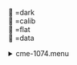&#x1F4D9; =dark  
                &#x1F4D5; =calib  
                &#x1F4D8; =flat  
                &#x1F4D7; =data <details><summary>cme-1074.menu</summary><blockquote><pre><details><summary>cme-1074.cbk</summary><blockquote><pre><details><summary>1074_FW.rcp</summary><blockquote><pre> prefilterrange	1074 
 Integration:0.00 minutes.  Hardware:0.42 minutes. total:0.42 minutes  </pre></blockquote></details><details><summary>setupDark.rcp</summary><blockquote><pre> shut	in 
 Integration:0.00 minutes.  Hardware:0.00 minutes. total:0.00 minutes  </pre></blockquote></details><details><summary>&#x1F4D9; 1074_05wave_2beam_16sums_1rep_BOTH.rcp</summary><blockquote><pre>&#x1F4D9;  data	rcam	both	1074.48	16 
&#x1F4D9;  data	rcam	both	1074.59	16 
&#x1F4D9;  data	rcam	both	1074.70	16 
&#x1F4D9;  data	rcam	both	1074.81	16 
&#x1F4D9;  data	rcam	both	1074.92	16 
&#x1F4D9;  data	tcam	both	1074.48	16 
&#x1F4D9;  data	tcam	both	1074.59	16 
&#x1F4D9;  data	tcam	both	1074.70	16 
&#x1F4D9;  data	tcam	both	1074.81	16 
&#x1F4D9;  data	tcam	both	1074.92	16 
 Integration:0.90 minutes.  Hardware:0.00 minutes. total:0.90 minutes  </pre></blockquote></details><details><summary>setupFlat.rcp</summary><blockquote><pre> diffuser	in 
 cover	out 
 occ	out 
 shut	out 
 calib	out 
 Integration:0.00 minutes.  Hardware:1.00 minutes. total:1.00 minutes  </pre></blockquote></details><details><summary>&#x1F4D8; 1074_05wave_2beam_16sums_1rep_BOTH.rcp</summary><blockquote><pre>&#x1F4D8;  data	rcam	both	1074.48	16 
&#x1F4D8;  data	rcam	both	1074.59	16 
&#x1F4D8;  data	rcam	both	1074.70	16 
&#x1F4D8;  data	rcam	both	1074.81	16 
&#x1F4D8;  data	rcam	both	1074.92	16 
&#x1F4D8;  data	tcam	both	1074.48	16 
&#x1F4D8;  data	tcam	both	1074.59	16 
&#x1F4D8;  data	tcam	both	1074.70	16 
&#x1F4D8;  data	tcam	both	1074.81	16 
&#x1F4D8;  data	tcam	both	1074.92	16 
 Integration:0.90 minutes.  Hardware:0.00 minutes. total:0.90 minutes  </pre></blockquote></details><details><summary>setupObserving.rcp</summary><blockquote><pre> shut	in 
 cover	out 
 calib	out 
 occ	in 
 diffuser	out 
 shut	out 
 Integration:0.00 minutes.  Hardware:0.67 minutes. total:0.67 minutes  </pre></blockquote></details><details><summary>&#x1F4D7; 1074_05wave_2beam_16sums_1rep_BOTH.rcp</summary><blockquote><pre>&#x1F4D7;  data	rcam	both	1074.48	16 
&#x1F4D7;  data	rcam	both	1074.59	16 
&#x1F4D7;  data	rcam	both	1074.70	16 
&#x1F4D7;  data	rcam	both	1074.81	16 
&#x1F4D7;  data	rcam	both	1074.92	16 
&#x1F4D7;  data	tcam	both	1074.48	16 
&#x1F4D7;  data	tcam	both	1074.59	16 
&#x1F4D7;  data	tcam	both	1074.70	16 
&#x1F4D7;  data	tcam	both	1074.81	16 
&#x1F4D7;  data	tcam	both	1074.92	16 
 Integration:0.90 minutes.  Hardware:0.00 minutes. total:0.90 minutes  </pre></blockquote></details><details><summary>&#x1F4D7; 1074_05wave_2beam_16sums_1rep_BOTH.rcp</summary><blockquote><pre>&#x1F4D7;  data	rcam	both	1074.48	16 
&#x1F4D7;  data	rcam	both	1074.59	16 
&#x1F4D7;  data	rcam	both	1074.70	16 
&#x1F4D7;  data	rcam	both	1074.81	16 
&#x1F4D7;  data	rcam	both	1074.92	16 
&#x1F4D7;  data	tcam	both	1074.48	16 
&#x1F4D7;  data	tcam	both	1074.59	16 
&#x1F4D7;  data	tcam	both	1074.70	16 
&#x1F4D7;  data	tcam	both	1074.81	16 
&#x1F4D7;  data	tcam	both	1074.92	16 
 Integration:0.90 minutes.  Hardware:0.00 minutes. total:0.90 minutes  </pre></blockquote></details><details><summary>&#x1F4D7; 1074_05wave_2beam_16sums_1rep_BOTH.rcp</summary><blockquote><pre>&#x1F4D7;  data	rcam	both	1074.48	16 
&#x1F4D7;  data	rcam	both	1074.59	16 
&#x1F4D7;  data	rcam	both	1074.70	16 
&#x1F4D7;  data	rcam	both	1074.81	16 
&#x1F4D7;  data	rcam	both	1074.92	16 
&#x1F4D7;  data	tcam	both	1074.48	16 
&#x1F4D7;  data	tcam	both	1074.59	16 
&#x1F4D7;  data	tcam	both	1074.70	16 
&#x1F4D7;  data	tcam	both	1074.81	16 
&#x1F4D7;  data	tcam	both	1074.92	16 
 Integration:0.90 minutes.  Hardware:0.00 minutes. total:0.90 minutes  </pre></blockquote></details><details><summary>&#x1F4D7; 1074_05wave_2beam_16sums_1rep_BOTH.rcp</summary><blockquote><pre>&#x1F4D7;  data	rcam	both	1074.48	16 
&#x1F4D7;  data	rcam	both	1074.59	16 
&#x1F4D7;  data	rcam	both	1074.70	16 
&#x1F4D7;  data	rcam	both	1074.81	16 
&#x1F4D7;  data	rcam	both	1074.92	16 
&#x1F4D7;  data	tcam	both	1074.48	16 
&#x1F4D7;  data	tcam	both	1074.59	16 
&#x1F4D7;  data	tcam	both	1074.70	16 
&#x1F4D7;  data	tcam	both	1074.81	16 
&#x1F4D7;  data	tcam	both	1074.92	16 
 Integration:0.90 minutes.  Hardware:0.00 minutes. total:0.90 minutes  </pre></blockquote></details><details><summary>&#x1F4D7; 1074_05wave_2beam_16sums_1rep_BOTH.rcp</summary><blockquote><pre>&#x1F4D7;  data	rcam	both	1074.48	16 
&#x1F4D7;  data	rcam	both	1074.59	16 
&#x1F4D7;  data	rcam	both	1074.70	16 
&#x1F4D7;  data	rcam	both	1074.81	16 
&#x1F4D7;  data	rcam	both	1074.92	16 
&#x1F4D7;  data	tcam	both	1074.48	16 
&#x1F4D7;  data	tcam	both	1074.59	16 
&#x1F4D7;  data	tcam	both	1074.70	16 
&#x1F4D7;  data	tcam	both	1074.81	16 
&#x1F4D7;  data	tcam	both	1074.92	16 
 Integration:0.90 minutes.  Hardware:0.00 minutes. total:0.90 minutes  </pre></blockquote></details><details><summary>&#x1F4D7; 1074_05wave_2beam_16sums_1rep_BOTH.rcp</summary><blockquote><pre>&#x1F4D7;  data	rcam	both	1074.48	16 
&#x1F4D7;  data	rcam	both	1074.59	16 
&#x1F4D7;  data	rcam	both	1074.70	16 
&#x1F4D7;  data	rcam	both	1074.81	16 
&#x1F4D7;  data	rcam	both	1074.92	16 
&#x1F4D7;  data	tcam	both	1074.48	16 
&#x1F4D7;  data	tcam	both	1074.59	16 
&#x1F4D7;  data	tcam	both	1074.70	16 
&#x1F4D7;  data	tcam	both	1074.81	16 
&#x1F4D7;  data	tcam	both	1074.92	16 
 Integration:0.90 minutes.  Hardware:0.00 minutes. total:0.90 minutes  </pre></blockquote></details><details><summary>&#x1F4D7; 1074_05wave_2beam_16sums_1rep_BOTH.rcp</summary><blockquote><pre>&#x1F4D7;  data	rcam	both	1074.48	16 
&#x1F4D7;  data	rcam	both	1074.59	16 
&#x1F4D7;  data	rcam	both	1074.70	16 
&#x1F4D7;  data	rcam	both	1074.81	16 
&#x1F4D7;  data	rcam	both	1074.92	16 
&#x1F4D7;  data	tcam	both	1074.48	16 
&#x1F4D7;  data	tcam	both	1074.59	16 
&#x1F4D7;  data	tcam	both	1074.70	16 
&#x1F4D7;  data	tcam	both	1074.81	16 
&#x1F4D7;  data	tcam	both	1074.92	16 
 Integration:0.90 minutes.  Hardware:0.00 minutes. total:0.90 minutes  </pre></blockquote></details><details><summary>&#x1F4D7; 1074_05wave_2beam_16sums_1rep_BOTH.rcp</summary><blockquote><pre>&#x1F4D7;  data	rcam	both	1074.48	16 
&#x1F4D7;  data	rcam	both	1074.59	16 
&#x1F4D7;  data	rcam	both	1074.70	16 
&#x1F4D7;  data	rcam	both	1074.81	16 
&#x1F4D7;  data	rcam	both	1074.92	16 
&#x1F4D7;  data	tcam	both	1074.48	16 
&#x1F4D7;  data	tcam	both	1074.59	16 
&#x1F4D7;  data	tcam	both	1074.70	16 
&#x1F4D7;  data	tcam	both	1074.81	16 
&#x1F4D7;  data	tcam	both	1074.92	16 
 Integration:0.90 minutes.  Hardware:0.00 minutes. total:0.90 minutes  </pre></blockquote></details><details><summary>&#x1F4D7; 1074_05wave_2beam_16sums_1rep_BOTH.rcp</summary><blockquote><pre>&#x1F4D7;  data	rcam	both	1074.48	16 
&#x1F4D7;  data	rcam	both	1074.59	16 
&#x1F4D7;  data	rcam	both	1074.70	16 
&#x1F4D7;  data	rcam	both	1074.81	16 
&#x1F4D7;  data	rcam	both	1074.92	16 
&#x1F4D7;  data	tcam	both	1074.48	16 
&#x1F4D7;  data	tcam	both	1074.59	16 
&#x1F4D7;  data	tcam	both	1074.70	16 
&#x1F4D7;  data	tcam	both	1074.81	16 
&#x1F4D7;  data	tcam	both	1074.92	16 
 Integration:0.90 minutes.  Hardware:0.00 minutes. total:0.90 minutes  </pre></blockquote></details><details><summary>&#x1F4D7; 1074_05wave_2beam_16sums_1rep_BOTH.rcp</summary><blockquote><pre>&#x1F4D7;  data	rcam	both	1074.48	16 
&#x1F4D7;  data	rcam	both	1074.59	16 
&#x1F4D7;  data	rcam	both	1074.70	16 
&#x1F4D7;  data	rcam	both	1074.81	16 
&#x1F4D7;  data	rcam	both	1074.92	16 
&#x1F4D7;  data	tcam	both	1074.48	16 
&#x1F4D7;  data	tcam	both	1074.59	16 
&#x1F4D7;  data	tcam	both	1074.70	16 
&#x1F4D7;  data	tcam	both	1074.81	16 
&#x1F4D7;  data	tcam	both	1074.92	16 
 Integration:0.90 minutes.  Hardware:0.00 minutes. total:0.90 minutes  </pre></blockquote></details><details><summary>&#x1F4D7; 1074_05wave_2beam_16sums_1rep_BOTH.rcp</summary><blockquote><pre>&#x1F4D7;  data	rcam	both	1074.48	16 
&#x1F4D7;  data	rcam	both	1074.59	16 
&#x1F4D7;  data	rcam	both	1074.70	16 
&#x1F4D7;  data	rcam	both	1074.81	16 
&#x1F4D7;  data	rcam	both	1074.92	16 
&#x1F4D7;  data	tcam	both	1074.48	16 
&#x1F4D7;  data	tcam	both	1074.59	16 
&#x1F4D7;  data	tcam	both	1074.70	16 
&#x1F4D7;  data	tcam	both	1074.81	16 
&#x1F4D7;  data	tcam	both	1074.92	16 
 Integration:0.90 minutes.  Hardware:0.00 minutes. total:0.90 minutes  </pre></blockquote></details><details><summary>&#x1F4D7; 1074_05wave_2beam_16sums_1rep_BOTH.rcp</summary><blockquote><pre>&#x1F4D7;  data	rcam	both	1074.48	16 
&#x1F4D7;  data	rcam	both	1074.59	16 
&#x1F4D7;  data	rcam	both	1074.70	16 
&#x1F4D7;  data	rcam	both	1074.81	16 
&#x1F4D7;  data	rcam	both	1074.92	16 
&#x1F4D7;  data	tcam	both	1074.48	16 
&#x1F4D7;  data	tcam	both	1074.59	16 
&#x1F4D7;  data	tcam	both	1074.70	16 
&#x1F4D7;  data	tcam	both	1074.81	16 
&#x1F4D7;  data	tcam	both	1074.92	16 
 Integration:0.90 minutes.  Hardware:0.00 minutes. total:0.90 minutes  </pre></blockquote></details><details><summary>&#x1F4D7; 1074_05wave_2beam_16sums_1rep_BOTH.rcp</summary><blockquote><pre>&#x1F4D7;  data	rcam	both	1074.48	16 
&#x1F4D7;  data	rcam	both	1074.59	16 
&#x1F4D7;  data	rcam	both	1074.70	16 
&#x1F4D7;  data	rcam	both	1074.81	16 
&#x1F4D7;  data	rcam	both	1074.92	16 
&#x1F4D7;  data	tcam	both	1074.48	16 
&#x1F4D7;  data	tcam	both	1074.59	16 
&#x1F4D7;  data	tcam	both	1074.70	16 
&#x1F4D7;  data	tcam	both	1074.81	16 
&#x1F4D7;  data	tcam	both	1074.92	16 
 Integration:0.90 minutes.  Hardware:0.00 minutes. total:0.90 minutes  </pre></blockquote></details><details><summary>&#x1F4D7; 1074_05wave_2beam_16sums_1rep_BOTH.rcp</summary><blockquote><pre>&#x1F4D7;  data	rcam	both	1074.48	16 
&#x1F4D7;  data	rcam	both	1074.59	16 
&#x1F4D7;  data	rcam	both	1074.70	16 
&#x1F4D7;  data	rcam	both	1074.81	16 
&#x1F4D7;  data	rcam	both	1074.92	16 
&#x1F4D7;  data	tcam	both	1074.48	16 
&#x1F4D7;  data	tcam	both	1074.59	16 
&#x1F4D7;  data	tcam	both	1074.70	16 
&#x1F4D7;  data	tcam	both	1074.81	16 
&#x1F4D7;  data	tcam	both	1074.92	16 
 Integration:0.90 minutes.  Hardware:0.00 minutes. total:0.90 minutes  </pre></blockquote></details><details><summary>&#x1F4D7; 1074_05wave_2beam_16sums_1rep_BOTH.rcp</summary><blockquote><pre>&#x1F4D7;  data	rcam	both	1074.48	16 
&#x1F4D7;  data	rcam	both	1074.59	16 
&#x1F4D7;  data	rcam	both	1074.70	16 
&#x1F4D7;  data	rcam	both	1074.81	16 
&#x1F4D7;  data	rcam	both	1074.92	16 
&#x1F4D7;  data	tcam	both	1074.48	16 
&#x1F4D7;  data	tcam	both	1074.59	16 
&#x1F4D7;  data	tcam	both	1074.70	16 
&#x1F4D7;  data	tcam	both	1074.81	16 
&#x1F4D7;  data	tcam	both	1074.92	16 
 Integration:0.90 minutes.  Hardware:0.00 minutes. total:0.90 minutes  </pre></blockquote></details><details><summary>&#x1F4D7; 1074_05wave_2beam_16sums_1rep_BOTH.rcp</summary><blockquote><pre>&#x1F4D7;  data	rcam	both	1074.48	16 
&#x1F4D7;  data	rcam	both	1074.59	16 
&#x1F4D7;  data	rcam	both	1074.70	16 
&#x1F4D7;  data	rcam	both	1074.81	16 
&#x1F4D7;  data	rcam	both	1074.92	16 
&#x1F4D7;  data	tcam	both	1074.48	16 
&#x1F4D7;  data	tcam	both	1074.59	16 
&#x1F4D7;  data	tcam	both	1074.70	16 
&#x1F4D7;  data	tcam	both	1074.81	16 
&#x1F4D7;  data	tcam	both	1074.92	16 
 Integration:0.90 minutes.  Hardware:0.00 minutes. total:0.90 minutes  </pre></blockquote></details><details><summary>&#x1F4D7; 1074_05wave_2beam_16sums_1rep_BOTH.rcp</summary><blockquote><pre>&#x1F4D7;  data	rcam	both	1074.48	16 
&#x1F4D7;  data	rcam	both	1074.59	16 
&#x1F4D7;  data	rcam	both	1074.70	16 
&#x1F4D7;  data	rcam	both	1074.81	16 
&#x1F4D7;  data	rcam	both	1074.92	16 
&#x1F4D7;  data	tcam	both	1074.48	16 
&#x1F4D7;  data	tcam	both	1074.59	16 
&#x1F4D7;  data	tcam	both	1074.70	16 
&#x1F4D7;  data	tcam	both	1074.81	16 
&#x1F4D7;  data	tcam	both	1074.92	16 
 Integration:0.90 minutes.  Hardware:0.00 minutes. total:0.90 minutes  </pre></blockquote></details><details><summary>&#x1F4D7; 1074_05wave_2beam_16sums_1rep_BOTH.rcp</summary><blockquote><pre>&#x1F4D7;  data	rcam	both	1074.48	16 
&#x1F4D7;  data	rcam	both	1074.59	16 
&#x1F4D7;  data	rcam	both	1074.70	16 
&#x1F4D7;  data	rcam	both	1074.81	16 
&#x1F4D7;  data	rcam	both	1074.92	16 
&#x1F4D7;  data	tcam	both	1074.48	16 
&#x1F4D7;  data	tcam	both	1074.59	16 
&#x1F4D7;  data	tcam	both	1074.70	16 
&#x1F4D7;  data	tcam	both	1074.81	16 
&#x1F4D7;  data	tcam	both	1074.92	16 
 Integration:0.90 minutes.  Hardware:0.00 minutes. total:0.90 minutes  </pre></blockquote></details><details><summary>&#x1F4D7; 1074_05wave_2beam_16sums_1rep_BOTH.rcp</summary><blockquote><pre>&#x1F4D7;  data	rcam	both	1074.48	16 
&#x1F4D7;  data	rcam	both	1074.59	16 
&#x1F4D7;  data	rcam	both	1074.70	16 
&#x1F4D7;  data	rcam	both	1074.81	16 
&#x1F4D7;  data	rcam	both	1074.92	16 
&#x1F4D7;  data	tcam	both	1074.48	16 
&#x1F4D7;  data	tcam	both	1074.59	16 
&#x1F4D7;  data	tcam	both	1074.70	16 
&#x1F4D7;  data	tcam	both	1074.81	16 
&#x1F4D7;  data	tcam	both	1074.92	16 
 Integration:0.90 minutes.  Hardware:0.00 minutes. total:0.90 minutes  </pre></blockquote></details><details><summary>&#x1F4D7; 1074_05wave_2beam_16sums_1rep_BOTH.rcp</summary><blockquote><pre>&#x1F4D7;  data	rcam	both	1074.48	16 
&#x1F4D7;  data	rcam	both	1074.59	16 
&#x1F4D7;  data	rcam	both	1074.70	16 
&#x1F4D7;  data	rcam	both	1074.81	16 
&#x1F4D7;  data	rcam	both	1074.92	16 
&#x1F4D7;  data	tcam	both	1074.48	16 
&#x1F4D7;  data	tcam	both	1074.59	16 
&#x1F4D7;  data	tcam	both	1074.70	16 
&#x1F4D7;  data	tcam	both	1074.81	16 
&#x1F4D7;  data	tcam	both	1074.92	16 
 Integration:0.90 minutes.  Hardware:0.00 minutes. total:0.90 minutes  </pre></blockquote></details><details><summary>&#x1F4D7; 1074_05wave_2beam_16sums_1rep_BOTH.rcp</summary><blockquote><pre>&#x1F4D7;  data	rcam	both	1074.48	16 
&#x1F4D7;  data	rcam	both	1074.59	16 
&#x1F4D7;  data	rcam	both	1074.70	16 
&#x1F4D7;  data	rcam	both	1074.81	16 
&#x1F4D7;  data	rcam	both	1074.92	16 
&#x1F4D7;  data	tcam	both	1074.48	16 
&#x1F4D7;  data	tcam	both	1074.59	16 
&#x1F4D7;  data	tcam	both	1074.70	16 
&#x1F4D7;  data	tcam	both	1074.81	16 
&#x1F4D7;  data	tcam	both	1074.92	16 
 Integration:0.90 minutes.  Hardware:0.00 minutes. total:0.90 minutes  </pre></blockquote></details><details><summary>&#x1F4D7; 1074_05wave_2beam_16sums_1rep_BOTH.rcp</summary><blockquote><pre>&#x1F4D7;  data	rcam	both	1074.48	16 
&#x1F4D7;  data	rcam	both	1074.59	16 
&#x1F4D7;  data	rcam	both	1074.70	16 
&#x1F4D7;  data	rcam	both	1074.81	16 
&#x1F4D7;  data	rcam	both	1074.92	16 
&#x1F4D7;  data	tcam	both	1074.48	16 
&#x1F4D7;  data	tcam	both	1074.59	16 
&#x1F4D7;  data	tcam	both	1074.70	16 
&#x1F4D7;  data	tcam	both	1074.81	16 
&#x1F4D7;  data	tcam	both	1074.92	16 
 Integration:0.90 minutes.  Hardware:0.00 minutes. total:0.90 minutes  </pre></blockquote></details><details><summary>&#x1F4D7; 1074_05wave_2beam_16sums_1rep_BOTH.rcp</summary><blockquote><pre>&#x1F4D7;  data	rcam	both	1074.48	16 
&#x1F4D7;  data	rcam	both	1074.59	16 
&#x1F4D7;  data	rcam	both	1074.70	16 
&#x1F4D7;  data	rcam	both	1074.81	16 
&#x1F4D7;  data	rcam	both	1074.92	16 
&#x1F4D7;  data	tcam	both	1074.48	16 
&#x1F4D7;  data	tcam	both	1074.59	16 
&#x1F4D7;  data	tcam	both	1074.70	16 
&#x1F4D7;  data	tcam	both	1074.81	16 
&#x1F4D7;  data	tcam	both	1074.92	16 
 Integration:0.90 minutes.  Hardware:0.00 minutes. total:0.90 minutes  </pre></blockquote></details><details><summary>&#x1F4D7; 1074_05wave_2beam_16sums_1rep_BOTH.rcp</summary><blockquote><pre>&#x1F4D7;  data	rcam	both	1074.48	16 
&#x1F4D7;  data	rcam	both	1074.59	16 
&#x1F4D7;  data	rcam	both	1074.70	16 
&#x1F4D7;  data	rcam	both	1074.81	16 
&#x1F4D7;  data	rcam	both	1074.92	16 
&#x1F4D7;  data	tcam	both	1074.48	16 
&#x1F4D7;  data	tcam	both	1074.59	16 
&#x1F4D7;  data	tcam	both	1074.70	16 
&#x1F4D7;  data	tcam	both	1074.81	16 
&#x1F4D7;  data	tcam	both	1074.92	16 
 Integration:0.90 minutes.  Hardware:0.00 minutes. total:0.90 minutes  </pre></blockquote></details><details><summary>&#x1F4D7; 1074_05wave_2beam_16sums_1rep_BOTH.rcp</summary><blockquote><pre>&#x1F4D7;  data	rcam	both	1074.48	16 
&#x1F4D7;  data	rcam	both	1074.59	16 
&#x1F4D7;  data	rcam	both	1074.70	16 
&#x1F4D7;  data	rcam	both	1074.81	16 
&#x1F4D7;  data	rcam	both	1074.92	16 
&#x1F4D7;  data	tcam	both	1074.48	16 
&#x1F4D7;  data	tcam	both	1074.59	16 
&#x1F4D7;  data	tcam	both	1074.70	16 
&#x1F4D7;  data	tcam	both	1074.81	16 
&#x1F4D7;  data	tcam	both	1074.92	16 
 Integration:0.90 minutes.  Hardware:0.00 minutes. total:0.90 minutes  </pre></blockquote></details><details><summary>&#x1F4D7; 1074_05wave_2beam_16sums_1rep_BOTH.rcp</summary><blockquote><pre>&#x1F4D7;  data	rcam	both	1074.48	16 
&#x1F4D7;  data	rcam	both	1074.59	16 
&#x1F4D7;  data	rcam	both	1074.70	16 
&#x1F4D7;  data	rcam	both	1074.81	16 
&#x1F4D7;  data	rcam	both	1074.92	16 
&#x1F4D7;  data	tcam	both	1074.48	16 
&#x1F4D7;  data	tcam	both	1074.59	16 
&#x1F4D7;  data	tcam	both	1074.70	16 
&#x1F4D7;  data	tcam	both	1074.81	16 
&#x1F4D7;  data	tcam	both	1074.92	16 
 Integration:0.90 minutes.  Hardware:0.00 minutes. total:0.90 minutes  </pre></blockquote></details><details><summary>&#x1F4D7; 1074_05wave_2beam_16sums_1rep_BOTH.rcp</summary><blockquote><pre>&#x1F4D7;  data	rcam	both	1074.48	16 
&#x1F4D7;  data	rcam	both	1074.59	16 
&#x1F4D7;  data	rcam	both	1074.70	16 
&#x1F4D7;  data	rcam	both	1074.81	16 
&#x1F4D7;  data	rcam	both	1074.92	16 
&#x1F4D7;  data	tcam	both	1074.48	16 
&#x1F4D7;  data	tcam	both	1074.59	16 
&#x1F4D7;  data	tcam	both	1074.70	16 
&#x1F4D7;  data	tcam	both	1074.81	16 
&#x1F4D7;  data	tcam	both	1074.92	16 
 Integration:0.90 minutes.  Hardware:0.00 minutes. total:0.90 minutes  </pre></blockquote></details><details><summary>&#x1F4D7; 1074_05wave_2beam_16sums_1rep_BOTH.rcp</summary><blockquote><pre>&#x1F4D7;  data	rcam	both	1074.48	16 
&#x1F4D7;  data	rcam	both	1074.59	16 
&#x1F4D7;  data	rcam	both	1074.70	16 
&#x1F4D7;  data	rcam	both	1074.81	16 
&#x1F4D7;  data	rcam	both	1074.92	16 
&#x1F4D7;  data	tcam	both	1074.48	16 
&#x1F4D7;  data	tcam	both	1074.59	16 
&#x1F4D7;  data	tcam	both	1074.70	16 
&#x1F4D7;  data	tcam	both	1074.81	16 
&#x1F4D7;  data	tcam	both	1074.92	16 
 Integration:0.90 minutes.  Hardware:0.00 minutes. total:0.90 minutes  </pre></blockquote></details><details><summary>&#x1F4D7; 1074_05wave_2beam_16sums_1rep_BOTH.rcp</summary><blockquote><pre>&#x1F4D7;  data	rcam	both	1074.48	16 
&#x1F4D7;  data	rcam	both	1074.59	16 
&#x1F4D7;  data	rcam	both	1074.70	16 
&#x1F4D7;  data	rcam	both	1074.81	16 
&#x1F4D7;  data	rcam	both	1074.92	16 
&#x1F4D7;  data	tcam	both	1074.48	16 
&#x1F4D7;  data	tcam	both	1074.59	16 
&#x1F4D7;  data	tcam	both	1074.70	16 
&#x1F4D7;  data	tcam	both	1074.81	16 
&#x1F4D7;  data	tcam	both	1074.92	16 
 Integration:0.90 minutes.  Hardware:0.00 minutes. total:0.90 minutes  </pre></blockquote></details><details><summary>&#x1F4D7; 1074_05wave_2beam_16sums_1rep_BOTH.rcp</summary><blockquote><pre>&#x1F4D7;  data	rcam	both	1074.48	16 
&#x1F4D7;  data	rcam	both	1074.59	16 
&#x1F4D7;  data	rcam	both	1074.70	16 
&#x1F4D7;  data	rcam	both	1074.81	16 
&#x1F4D7;  data	rcam	both	1074.92	16 
&#x1F4D7;  data	tcam	both	1074.48	16 
&#x1F4D7;  data	tcam	both	1074.59	16 
&#x1F4D7;  data	tcam	both	1074.70	16 
&#x1F4D7;  data	tcam	both	1074.81	16 
&#x1F4D7;  data	tcam	both	1074.92	16 
 Integration:0.90 minutes.  Hardware:0.00 minutes. total:0.90 minutes  </pre></blockquote></details><details><summary>&#x1F4D7; 1074_05wave_2beam_16sums_1rep_BOTH.rcp</summary><blockquote><pre>&#x1F4D7;  data	rcam	both	1074.48	16 
&#x1F4D7;  data	rcam	both	1074.59	16 
&#x1F4D7;  data	rcam	both	1074.70	16 
&#x1F4D7;  data	rcam	both	1074.81	16 
&#x1F4D7;  data	rcam	both	1074.92	16 
&#x1F4D7;  data	tcam	both	1074.48	16 
&#x1F4D7;  data	tcam	both	1074.59	16 
&#x1F4D7;  data	tcam	both	1074.70	16 
&#x1F4D7;  data	tcam	both	1074.81	16 
&#x1F4D7;  data	tcam	both	1074.92	16 
 Integration:0.90 minutes.  Hardware:0.00 minutes. total:0.90 minutes  </pre></blockquote></details><details><summary>&#x1F4D7; 1074_05wave_2beam_16sums_1rep_BOTH.rcp</summary><blockquote><pre>&#x1F4D7;  data	rcam	both	1074.48	16 
&#x1F4D7;  data	rcam	both	1074.59	16 
&#x1F4D7;  data	rcam	both	1074.70	16 
&#x1F4D7;  data	rcam	both	1074.81	16 
&#x1F4D7;  data	rcam	both	1074.92	16 
&#x1F4D7;  data	tcam	both	1074.48	16 
&#x1F4D7;  data	tcam	both	1074.59	16 
&#x1F4D7;  data	tcam	both	1074.70	16 
&#x1F4D7;  data	tcam	both	1074.81	16 
&#x1F4D7;  data	tcam	both	1074.92	16 
 Integration:0.90 minutes.  Hardware:0.00 minutes. total:0.90 minutes  </pre></blockquote></details><details><summary>&#x1F4D7; 1074_05wave_2beam_16sums_1rep_BOTH.rcp</summary><blockquote><pre>&#x1F4D7;  data	rcam	both	1074.48	16 
&#x1F4D7;  data	rcam	both	1074.59	16 
&#x1F4D7;  data	rcam	both	1074.70	16 
&#x1F4D7;  data	rcam	both	1074.81	16 
&#x1F4D7;  data	rcam	both	1074.92	16 
&#x1F4D7;  data	tcam	both	1074.48	16 
&#x1F4D7;  data	tcam	both	1074.59	16 
&#x1F4D7;  data	tcam	both	1074.70	16 
&#x1F4D7;  data	tcam	both	1074.81	16 
&#x1F4D7;  data	tcam	both	1074.92	16 
 Integration:0.90 minutes.  Hardware:0.00 minutes. total:0.90 minutes  </pre></blockquote></details><details><summary>&#x1F4D7; 1074_05wave_2beam_16sums_1rep_BOTH.rcp</summary><blockquote><pre>&#x1F4D7;  data	rcam	both	1074.48	16 
&#x1F4D7;  data	rcam	both	1074.59	16 
&#x1F4D7;  data	rcam	both	1074.70	16 
&#x1F4D7;  data	rcam	both	1074.81	16 
&#x1F4D7;  data	rcam	both	1074.92	16 
&#x1F4D7;  data	tcam	both	1074.48	16 
&#x1F4D7;  data	tcam	both	1074.59	16 
&#x1F4D7;  data	tcam	both	1074.70	16 
&#x1F4D7;  data	tcam	both	1074.81	16 
&#x1F4D7;  data	tcam	both	1074.92	16 
 Integration:0.90 minutes.  Hardware:0.00 minutes. total:0.90 minutes  </pre></blockquote></details><details><summary>&#x1F4D7; 1074_05wave_2beam_16sums_1rep_BOTH.rcp</summary><blockquote><pre>&#x1F4D7;  data	rcam	both	1074.48	16 
&#x1F4D7;  data	rcam	both	1074.59	16 
&#x1F4D7;  data	rcam	both	1074.70	16 
&#x1F4D7;  data	rcam	both	1074.81	16 
&#x1F4D7;  data	rcam	both	1074.92	16 
&#x1F4D7;  data	tcam	both	1074.48	16 
&#x1F4D7;  data	tcam	both	1074.59	16 
&#x1F4D7;  data	tcam	both	1074.70	16 
&#x1F4D7;  data	tcam	both	1074.81	16 
&#x1F4D7;  data	tcam	both	1074.92	16 
 Integration:0.90 minutes.  Hardware:0.00 minutes. total:0.90 minutes  </pre></blockquote></details><details><summary>&#x1F4D7; 1074_05wave_2beam_16sums_1rep_BOTH.rcp</summary><blockquote><pre>&#x1F4D7;  data	rcam	both	1074.48	16 
&#x1F4D7;  data	rcam	both	1074.59	16 
&#x1F4D7;  data	rcam	both	1074.70	16 
&#x1F4D7;  data	rcam	both	1074.81	16 
&#x1F4D7;  data	rcam	both	1074.92	16 
&#x1F4D7;  data	tcam	both	1074.48	16 
&#x1F4D7;  data	tcam	both	1074.59	16 
&#x1F4D7;  data	tcam	both	1074.70	16 
&#x1F4D7;  data	tcam	both	1074.81	16 
&#x1F4D7;  data	tcam	both	1074.92	16 
 Integration:0.90 minutes.  Hardware:0.00 minutes. total:0.90 minutes  </pre></blockquote></details><details><summary>&#x1F4D7; 1074_05wave_2beam_16sums_1rep_BOTH.rcp</summary><blockquote><pre>&#x1F4D7;  data	rcam	both	1074.48	16 
&#x1F4D7;  data	rcam	both	1074.59	16 
&#x1F4D7;  data	rcam	both	1074.70	16 
&#x1F4D7;  data	rcam	both	1074.81	16 
&#x1F4D7;  data	rcam	both	1074.92	16 
&#x1F4D7;  data	tcam	both	1074.48	16 
&#x1F4D7;  data	tcam	both	1074.59	16 
&#x1F4D7;  data	tcam	both	1074.70	16 
&#x1F4D7;  data	tcam	both	1074.81	16 
&#x1F4D7;  data	tcam	both	1074.92	16 
 Integration:0.90 minutes.  Hardware:0.00 minutes. total:0.90 minutes  </pre></blockquote></details><details><summary>&#x1F4D7; 1074_05wave_2beam_16sums_1rep_BOTH.rcp</summary><blockquote><pre>&#x1F4D7;  data	rcam	both	1074.48	16 
&#x1F4D7;  data	rcam	both	1074.59	16 
&#x1F4D7;  data	rcam	both	1074.70	16 
&#x1F4D7;  data	rcam	both	1074.81	16 
&#x1F4D7;  data	rcam	both	1074.92	16 
&#x1F4D7;  data	tcam	both	1074.48	16 
&#x1F4D7;  data	tcam	both	1074.59	16 
&#x1F4D7;  data	tcam	both	1074.70	16 
&#x1F4D7;  data	tcam	both	1074.81	16 
&#x1F4D7;  data	tcam	both	1074.92	16 
 Integration:0.90 minutes.  Hardware:0.00 minutes. total:0.90 minutes  </pre></blockquote></details><details><summary>&#x1F4D7; 1074_05wave_2beam_16sums_1rep_BOTH.rcp</summary><blockquote><pre>&#x1F4D7;  data	rcam	both	1074.48	16 
&#x1F4D7;  data	rcam	both	1074.59	16 
&#x1F4D7;  data	rcam	both	1074.70	16 
&#x1F4D7;  data	rcam	both	1074.81	16 
&#x1F4D7;  data	rcam	both	1074.92	16 
&#x1F4D7;  data	tcam	both	1074.48	16 
&#x1F4D7;  data	tcam	both	1074.59	16 
&#x1F4D7;  data	tcam	both	1074.70	16 
&#x1F4D7;  data	tcam	both	1074.81	16 
&#x1F4D7;  data	tcam	both	1074.92	16 
 Integration:0.90 minutes.  Hardware:0.00 minutes. total:0.90 minutes  </pre></blockquote></details><details><summary>&#x1F4D7; 1074_05wave_2beam_16sums_1rep_BOTH.rcp</summary><blockquote><pre>&#x1F4D7;  data	rcam	both	1074.48	16 
&#x1F4D7;  data	rcam	both	1074.59	16 
&#x1F4D7;  data	rcam	both	1074.70	16 
&#x1F4D7;  data	rcam	both	1074.81	16 
&#x1F4D7;  data	rcam	both	1074.92	16 
&#x1F4D7;  data	tcam	both	1074.48	16 
&#x1F4D7;  data	tcam	both	1074.59	16 
&#x1F4D7;  data	tcam	both	1074.70	16 
&#x1F4D7;  data	tcam	both	1074.81	16 
&#x1F4D7;  data	tcam	both	1074.92	16 
 Integration:0.90 minutes.  Hardware:0.00 minutes. total:0.90 minutes  </pre></blockquote></details><details><summary>&#x1F4D7; 1074_05wave_2beam_16sums_1rep_BOTH.rcp</summary><blockquote><pre>&#x1F4D7;  data	rcam	both	1074.48	16 
&#x1F4D7;  data	rcam	both	1074.59	16 
&#x1F4D7;  data	rcam	both	1074.70	16 
&#x1F4D7;  data	rcam	both	1074.81	16 
&#x1F4D7;  data	rcam	both	1074.92	16 
&#x1F4D7;  data	tcam	both	1074.48	16 
&#x1F4D7;  data	tcam	both	1074.59	16 
&#x1F4D7;  data	tcam	both	1074.70	16 
&#x1F4D7;  data	tcam	both	1074.81	16 
&#x1F4D7;  data	tcam	both	1074.92	16 
 Integration:0.90 minutes.  Hardware:0.00 minutes. total:0.90 minutes  </pre></blockquote></details><details><summary>&#x1F4D7; 1074_05wave_2beam_16sums_1rep_BOTH.rcp</summary><blockquote><pre>&#x1F4D7;  data	rcam	both	1074.48	16 
&#x1F4D7;  data	rcam	both	1074.59	16 
&#x1F4D7;  data	rcam	both	1074.70	16 
&#x1F4D7;  data	rcam	both	1074.81	16 
&#x1F4D7;  data	rcam	both	1074.92	16 
&#x1F4D7;  data	tcam	both	1074.48	16 
&#x1F4D7;  data	tcam	both	1074.59	16 
&#x1F4D7;  data	tcam	both	1074.70	16 
&#x1F4D7;  data	tcam	both	1074.81	16 
&#x1F4D7;  data	tcam	both	1074.92	16 
 Integration:0.90 minutes.  Hardware:0.00 minutes. total:0.90 minutes  </pre></blockquote></details><details><summary>&#x1F4D7; 1074_05wave_2beam_16sums_1rep_BOTH.rcp</summary><blockquote><pre>&#x1F4D7;  data	rcam	both	1074.48	16 
&#x1F4D7;  data	rcam	both	1074.59	16 
&#x1F4D7;  data	rcam	both	1074.70	16 
&#x1F4D7;  data	rcam	both	1074.81	16 
&#x1F4D7;  data	rcam	both	1074.92	16 
&#x1F4D7;  data	tcam	both	1074.48	16 
&#x1F4D7;  data	tcam	both	1074.59	16 
&#x1F4D7;  data	tcam	both	1074.70	16 
&#x1F4D7;  data	tcam	both	1074.81	16 
&#x1F4D7;  data	tcam	both	1074.92	16 
 Integration:0.90 minutes.  Hardware:0.00 minutes. total:0.90 minutes  </pre></blockquote></details><details><summary>&#x1F4D7; 1074_05wave_2beam_16sums_1rep_BOTH.rcp</summary><blockquote><pre>&#x1F4D7;  data	rcam	both	1074.48	16 
&#x1F4D7;  data	rcam	both	1074.59	16 
&#x1F4D7;  data	rcam	both	1074.70	16 
&#x1F4D7;  data	rcam	both	1074.81	16 
&#x1F4D7;  data	rcam	both	1074.92	16 
&#x1F4D7;  data	tcam	both	1074.48	16 
&#x1F4D7;  data	tcam	both	1074.59	16 
&#x1F4D7;  data	tcam	both	1074.70	16 
&#x1F4D7;  data	tcam	both	1074.81	16 
&#x1F4D7;  data	tcam	both	1074.92	16 
 Integration:0.90 minutes.  Hardware:0.00 minutes. total:0.90 minutes  </pre></blockquote></details><details><summary>&#x1F4D7; 1074_05wave_2beam_16sums_1rep_BOTH.rcp</summary><blockquote><pre>&#x1F4D7;  data	rcam	both	1074.48	16 
&#x1F4D7;  data	rcam	both	1074.59	16 
&#x1F4D7;  data	rcam	both	1074.70	16 
&#x1F4D7;  data	rcam	both	1074.81	16 
&#x1F4D7;  data	rcam	both	1074.92	16 
&#x1F4D7;  data	tcam	both	1074.48	16 
&#x1F4D7;  data	tcam	both	1074.59	16 
&#x1F4D7;  data	tcam	both	1074.70	16 
&#x1F4D7;  data	tcam	both	1074.81	16 
&#x1F4D7;  data	tcam	both	1074.92	16 
 Integration:0.90 minutes.  Hardware:0.00 minutes. total:0.90 minutes  </pre></blockquote></details><details><summary>&#x1F4D7; 1074_05wave_2beam_16sums_1rep_BOTH.rcp</summary><blockquote><pre>&#x1F4D7;  data	rcam	both	1074.48	16 
&#x1F4D7;  data	rcam	both	1074.59	16 
&#x1F4D7;  data	rcam	both	1074.70	16 
&#x1F4D7;  data	rcam	both	1074.81	16 
&#x1F4D7;  data	rcam	both	1074.92	16 
&#x1F4D7;  data	tcam	both	1074.48	16 
&#x1F4D7;  data	tcam	both	1074.59	16 
&#x1F4D7;  data	tcam	both	1074.70	16 
&#x1F4D7;  data	tcam	both	1074.81	16 
&#x1F4D7;  data	tcam	both	1074.92	16 
 Integration:0.90 minutes.  Hardware:0.00 minutes. total:0.90 minutes  </pre></blockquote></details><details><summary>&#x1F4D7; 1074_05wave_2beam_16sums_1rep_BOTH.rcp</summary><blockquote><pre>&#x1F4D7;  data	rcam	both	1074.48	16 
&#x1F4D7;  data	rcam	both	1074.59	16 
&#x1F4D7;  data	rcam	both	1074.70	16 
&#x1F4D7;  data	rcam	both	1074.81	16 
&#x1F4D7;  data	rcam	both	1074.92	16 
&#x1F4D7;  data	tcam	both	1074.48	16 
&#x1F4D7;  data	tcam	both	1074.59	16 
&#x1F4D7;  data	tcam	both	1074.70	16 
&#x1F4D7;  data	tcam	both	1074.81	16 
&#x1F4D7;  data	tcam	both	1074.92	16 
 Integration:0.90 minutes.  Hardware:0.00 minutes. total:0.90 minutes  </pre></blockquote></details><details><summary>&#x1F4D7; 1074_05wave_2beam_16sums_1rep_BOTH.rcp</summary><blockquote><pre>&#x1F4D7;  data	rcam	both	1074.48	16 
&#x1F4D7;  data	rcam	both	1074.59	16 
&#x1F4D7;  data	rcam	both	1074.70	16 
&#x1F4D7;  data	rcam	both	1074.81	16 
&#x1F4D7;  data	rcam	both	1074.92	16 
&#x1F4D7;  data	tcam	both	1074.48	16 
&#x1F4D7;  data	tcam	both	1074.59	16 
&#x1F4D7;  data	tcam	both	1074.70	16 
&#x1F4D7;  data	tcam	both	1074.81	16 
&#x1F4D7;  data	tcam	both	1074.92	16 
 Integration:0.90 minutes.  Hardware:0.00 minutes. total:0.90 minutes  </pre></blockquote></details><details><summary>&#x1F4D7; 1074_05wave_2beam_16sums_1rep_BOTH.rcp</summary><blockquote><pre>&#x1F4D7;  data	rcam	both	1074.48	16 
&#x1F4D7;  data	rcam	both	1074.59	16 
&#x1F4D7;  data	rcam	both	1074.70	16 
&#x1F4D7;  data	rcam	both	1074.81	16 
&#x1F4D7;  data	rcam	both	1074.92	16 
&#x1F4D7;  data	tcam	both	1074.48	16 
&#x1F4D7;  data	tcam	both	1074.59	16 
&#x1F4D7;  data	tcam	both	1074.70	16 
&#x1F4D7;  data	tcam	both	1074.81	16 
&#x1F4D7;  data	tcam	both	1074.92	16 
 Integration:0.90 minutes.  Hardware:0.00 minutes. total:0.90 minutes  </pre></blockquote></details><details><summary>&#x1F4D7; 1074_05wave_2beam_16sums_1rep_BOTH.rcp</summary><blockquote><pre>&#x1F4D7;  data	rcam	both	1074.48	16 
&#x1F4D7;  data	rcam	both	1074.59	16 
&#x1F4D7;  data	rcam	both	1074.70	16 
&#x1F4D7;  data	rcam	both	1074.81	16 
&#x1F4D7;  data	rcam	both	1074.92	16 
&#x1F4D7;  data	tcam	both	1074.48	16 
&#x1F4D7;  data	tcam	both	1074.59	16 
&#x1F4D7;  data	tcam	both	1074.70	16 
&#x1F4D7;  data	tcam	both	1074.81	16 
&#x1F4D7;  data	tcam	both	1074.92	16 
 Integration:0.90 minutes.  Hardware:0.00 minutes. total:0.90 minutes  </pre></blockquote></details><details><summary>&#x1F4D7; 1074_05wave_2beam_16sums_1rep_BOTH.rcp</summary><blockquote><pre>&#x1F4D7;  data	rcam	both	1074.48	16 
&#x1F4D7;  data	rcam	both	1074.59	16 
&#x1F4D7;  data	rcam	both	1074.70	16 
&#x1F4D7;  data	rcam	both	1074.81	16 
&#x1F4D7;  data	rcam	both	1074.92	16 
&#x1F4D7;  data	tcam	both	1074.48	16 
&#x1F4D7;  data	tcam	both	1074.59	16 
&#x1F4D7;  data	tcam	both	1074.70	16 
&#x1F4D7;  data	tcam	both	1074.81	16 
&#x1F4D7;  data	tcam	both	1074.92	16 
 Integration:0.90 minutes.  Hardware:0.00 minutes. total:0.90 minutes  </pre></blockquote></details><details><summary>&#x1F4D7; 1074_05wave_2beam_16sums_1rep_BOTH.rcp</summary><blockquote><pre>&#x1F4D7;  data	rcam	both	1074.48	16 
&#x1F4D7;  data	rcam	both	1074.59	16 
&#x1F4D7;  data	rcam	both	1074.70	16 
&#x1F4D7;  data	rcam	both	1074.81	16 
&#x1F4D7;  data	rcam	both	1074.92	16 
&#x1F4D7;  data	tcam	both	1074.48	16 
&#x1F4D7;  data	tcam	both	1074.59	16 
&#x1F4D7;  data	tcam	both	1074.70	16 
&#x1F4D7;  data	tcam	both	1074.81	16 
&#x1F4D7;  data	tcam	both	1074.92	16 
 Integration:0.90 minutes.  Hardware:0.00 minutes. total:0.90 minutes  </pre></blockquote></details><details><summary>&#x1F4D7; 1074_05wave_2beam_16sums_1rep_BOTH.rcp</summary><blockquote><pre>&#x1F4D7;  data	rcam	both	1074.48	16 
&#x1F4D7;  data	rcam	both	1074.59	16 
&#x1F4D7;  data	rcam	both	1074.70	16 
&#x1F4D7;  data	rcam	both	1074.81	16 
&#x1F4D7;  data	rcam	both	1074.92	16 
&#x1F4D7;  data	tcam	both	1074.48	16 
&#x1F4D7;  data	tcam	both	1074.59	16 
&#x1F4D7;  data	tcam	both	1074.70	16 
&#x1F4D7;  data	tcam	both	1074.81	16 
&#x1F4D7;  data	tcam	both	1074.92	16 
 Integration:0.90 minutes.  Hardware:0.00 minutes. total:0.90 minutes  </pre></blockquote></details><details><summary>&#x1F4D7; 1074_05wave_2beam_16sums_1rep_BOTH.rcp</summary><blockquote><pre>&#x1F4D7;  data	rcam	both	1074.48	16 
&#x1F4D7;  data	rcam	both	1074.59	16 
&#x1F4D7;  data	rcam	both	1074.70	16 
&#x1F4D7;  data	rcam	both	1074.81	16 
&#x1F4D7;  data	rcam	both	1074.92	16 
&#x1F4D7;  data	tcam	both	1074.48	16 
&#x1F4D7;  data	tcam	both	1074.59	16 
&#x1F4D7;  data	tcam	both	1074.70	16 
&#x1F4D7;  data	tcam	both	1074.81	16 
&#x1F4D7;  data	tcam	both	1074.92	16 
 Integration:0.90 minutes.  Hardware:0.00 minutes. total:0.90 minutes  </pre></blockquote></details><details><summary>&#x1F4D7; 1074_05wave_2beam_16sums_1rep_BOTH.rcp</summary><blockquote><pre>&#x1F4D7;  data	rcam	both	1074.48	16 
&#x1F4D7;  data	rcam	both	1074.59	16 
&#x1F4D7;  data	rcam	both	1074.70	16 
&#x1F4D7;  data	rcam	both	1074.81	16 
&#x1F4D7;  data	rcam	both	1074.92	16 
&#x1F4D7;  data	tcam	both	1074.48	16 
&#x1F4D7;  data	tcam	both	1074.59	16 
&#x1F4D7;  data	tcam	both	1074.70	16 
&#x1F4D7;  data	tcam	both	1074.81	16 
&#x1F4D7;  data	tcam	both	1074.92	16 
 Integration:0.90 minutes.  Hardware:0.00 minutes. total:0.90 minutes  </pre></blockquote></details><details><summary>&#x1F4D7; 1074_05wave_2beam_16sums_1rep_BOTH.rcp</summary><blockquote><pre>&#x1F4D7;  data	rcam	both	1074.48	16 
&#x1F4D7;  data	rcam	both	1074.59	16 
&#x1F4D7;  data	rcam	both	1074.70	16 
&#x1F4D7;  data	rcam	both	1074.81	16 
&#x1F4D7;  data	rcam	both	1074.92	16 
&#x1F4D7;  data	tcam	both	1074.48	16 
&#x1F4D7;  data	tcam	both	1074.59	16 
&#x1F4D7;  data	tcam	both	1074.70	16 
&#x1F4D7;  data	tcam	both	1074.81	16 
&#x1F4D7;  data	tcam	both	1074.92	16 
 Integration:0.90 minutes.  Hardware:0.00 minutes. total:0.90 minutes  </pre></blockquote></details><details><summary>&#x1F4D7; 1074_05wave_2beam_16sums_1rep_BOTH.rcp</summary><blockquote><pre>&#x1F4D7;  data	rcam	both	1074.48	16 
&#x1F4D7;  data	rcam	both	1074.59	16 
&#x1F4D7;  data	rcam	both	1074.70	16 
&#x1F4D7;  data	rcam	both	1074.81	16 
&#x1F4D7;  data	rcam	both	1074.92	16 
&#x1F4D7;  data	tcam	both	1074.48	16 
&#x1F4D7;  data	tcam	both	1074.59	16 
&#x1F4D7;  data	tcam	both	1074.70	16 
&#x1F4D7;  data	tcam	both	1074.81	16 
&#x1F4D7;  data	tcam	both	1074.92	16 
 Integration:0.90 minutes.  Hardware:0.00 minutes. total:0.90 minutes  </pre></blockquote></details><details><summary>&#x1F4D7; 1074_05wave_2beam_16sums_1rep_BOTH.rcp</summary><blockquote><pre>&#x1F4D7;  data	rcam	both	1074.48	16 
&#x1F4D7;  data	rcam	both	1074.59	16 
&#x1F4D7;  data	rcam	both	1074.70	16 
&#x1F4D7;  data	rcam	both	1074.81	16 
&#x1F4D7;  data	rcam	both	1074.92	16 
&#x1F4D7;  data	tcam	both	1074.48	16 
&#x1F4D7;  data	tcam	both	1074.59	16 
&#x1F4D7;  data	tcam	both	1074.70	16 
&#x1F4D7;  data	tcam	both	1074.81	16 
&#x1F4D7;  data	tcam	both	1074.92	16 
 Integration:0.90 minutes.  Hardware:0.00 minutes. total:0.90 minutes  </pre></blockquote></details><details><summary>&#x1F4D7; 1074_05wave_2beam_16sums_1rep_BOTH.rcp</summary><blockquote><pre>&#x1F4D7;  data	rcam	both	1074.48	16 
&#x1F4D7;  data	rcam	both	1074.59	16 
&#x1F4D7;  data	rcam	both	1074.70	16 
&#x1F4D7;  data	rcam	both	1074.81	16 
&#x1F4D7;  data	rcam	both	1074.92	16 
&#x1F4D7;  data	tcam	both	1074.48	16 
&#x1F4D7;  data	tcam	both	1074.59	16 
&#x1F4D7;  data	tcam	both	1074.70	16 
&#x1F4D7;  data	tcam	both	1074.81	16 
&#x1F4D7;  data	tcam	both	1074.92	16 
 Integration:0.90 minutes.  Hardware:0.00 minutes. total:0.90 minutes  </pre></blockquote></details><details><summary>&#x1F4D7; 1074_05wave_2beam_16sums_1rep_BOTH.rcp</summary><blockquote><pre>&#x1F4D7;  data	rcam	both	1074.48	16 
&#x1F4D7;  data	rcam	both	1074.59	16 
&#x1F4D7;  data	rcam	both	1074.70	16 
&#x1F4D7;  data	rcam	both	1074.81	16 
&#x1F4D7;  data	rcam	both	1074.92	16 
&#x1F4D7;  data	tcam	both	1074.48	16 
&#x1F4D7;  data	tcam	both	1074.59	16 
&#x1F4D7;  data	tcam	both	1074.70	16 
&#x1F4D7;  data	tcam	both	1074.81	16 
&#x1F4D7;  data	tcam	both	1074.92	16 
 Integration:0.90 minutes.  Hardware:0.00 minutes. total:0.90 minutes  </pre></blockquote></details><details><summary>&#x1F4D7; 1074_05wave_2beam_16sums_1rep_BOTH.rcp</summary><blockquote><pre>&#x1F4D7;  data	rcam	both	1074.48	16 
&#x1F4D7;  data	rcam	both	1074.59	16 
&#x1F4D7;  data	rcam	both	1074.70	16 
&#x1F4D7;  data	rcam	both	1074.81	16 
&#x1F4D7;  data	rcam	both	1074.92	16 
&#x1F4D7;  data	tcam	both	1074.48	16 
&#x1F4D7;  data	tcam	both	1074.59	16 
&#x1F4D7;  data	tcam	both	1074.70	16 
&#x1F4D7;  data	tcam	both	1074.81	16 
&#x1F4D7;  data	tcam	both	1074.92	16 
 Integration:0.90 minutes.  Hardware:0.00 minutes. total:0.90 minutes  </pre></blockquote></details><details><summary>&#x1F4D7; 1074_05wave_2beam_16sums_1rep_BOTH.rcp</summary><blockquote><pre>&#x1F4D7;  data	rcam	both	1074.48	16 
&#x1F4D7;  data	rcam	both	1074.59	16 
&#x1F4D7;  data	rcam	both	1074.70	16 
&#x1F4D7;  data	rcam	both	1074.81	16 
&#x1F4D7;  data	rcam	both	1074.92	16 
&#x1F4D7;  data	tcam	both	1074.48	16 
&#x1F4D7;  data	tcam	both	1074.59	16 
&#x1F4D7;  data	tcam	both	1074.70	16 
&#x1F4D7;  data	tcam	both	1074.81	16 
&#x1F4D7;  data	tcam	both	1074.92	16 
 Integration:0.90 minutes.  Hardware:0.00 minutes. total:0.90 minutes  </pre></blockquote></details><details><summary>&#x1F4D7; 1074_05wave_2beam_16sums_1rep_BOTH.rcp</summary><blockquote><pre>&#x1F4D7;  data	rcam	both	1074.48	16 
&#x1F4D7;  data	rcam	both	1074.59	16 
&#x1F4D7;  data	rcam	both	1074.70	16 
&#x1F4D7;  data	rcam	both	1074.81	16 
&#x1F4D7;  data	rcam	both	1074.92	16 
&#x1F4D7;  data	tcam	both	1074.48	16 
&#x1F4D7;  data	tcam	both	1074.59	16 
&#x1F4D7;  data	tcam	both	1074.70	16 
&#x1F4D7;  data	tcam	both	1074.81	16 
&#x1F4D7;  data	tcam	both	1074.92	16 
 Integration:0.90 minutes.  Hardware:0.00 minutes. total:0.90 minutes  </pre></blockquote></details><details><summary>&#x1F4D7; 1074_05wave_2beam_16sums_1rep_BOTH.rcp</summary><blockquote><pre>&#x1F4D7;  data	rcam	both	1074.48	16 
&#x1F4D7;  data	rcam	both	1074.59	16 
&#x1F4D7;  data	rcam	both	1074.70	16 
&#x1F4D7;  data	rcam	both	1074.81	16 
&#x1F4D7;  data	rcam	both	1074.92	16 
&#x1F4D7;  data	tcam	both	1074.48	16 
&#x1F4D7;  data	tcam	both	1074.59	16 
&#x1F4D7;  data	tcam	both	1074.70	16 
&#x1F4D7;  data	tcam	both	1074.81	16 
&#x1F4D7;  data	tcam	both	1074.92	16 
 Integration:0.90 minutes.  Hardware:0.00 minutes. total:0.90 minutes  </pre></blockquote></details><details><summary>&#x1F4D7; 1074_05wave_2beam_16sums_1rep_BOTH.rcp</summary><blockquote><pre>&#x1F4D7;  data	rcam	both	1074.48	16 
&#x1F4D7;  data	rcam	both	1074.59	16 
&#x1F4D7;  data	rcam	both	1074.70	16 
&#x1F4D7;  data	rcam	both	1074.81	16 
&#x1F4D7;  data	rcam	both	1074.92	16 
&#x1F4D7;  data	tcam	both	1074.48	16 
&#x1F4D7;  data	tcam	both	1074.59	16 
&#x1F4D7;  data	tcam	both	1074.70	16 
&#x1F4D7;  data	tcam	both	1074.81	16 
&#x1F4D7;  data	tcam	both	1074.92	16 
 Integration:0.90 minutes.  Hardware:0.00 minutes. total:0.90 minutes  </pre></blockquote></details><details><summary>&#x1F4D7; 1074_05wave_2beam_16sums_1rep_BOTH.rcp</summary><blockquote><pre>&#x1F4D7;  data	rcam	both	1074.48	16 
&#x1F4D7;  data	rcam	both	1074.59	16 
&#x1F4D7;  data	rcam	both	1074.70	16 
&#x1F4D7;  data	rcam	both	1074.81	16 
&#x1F4D7;  data	rcam	both	1074.92	16 
&#x1F4D7;  data	tcam	both	1074.48	16 
&#x1F4D7;  data	tcam	both	1074.59	16 
&#x1F4D7;  data	tcam	both	1074.70	16 
&#x1F4D7;  data	tcam	both	1074.81	16 
&#x1F4D7;  data	tcam	both	1074.92	16 
 Integration:0.90 minutes.  Hardware:0.00 minutes. total:0.90 minutes  </pre></blockquote></details><details><summary>&#x1F4D7; 1074_05wave_2beam_16sums_1rep_BOTH.rcp</summary><blockquote><pre>&#x1F4D7;  data	rcam	both	1074.48	16 
&#x1F4D7;  data	rcam	both	1074.59	16 
&#x1F4D7;  data	rcam	both	1074.70	16 
&#x1F4D7;  data	rcam	both	1074.81	16 
&#x1F4D7;  data	rcam	both	1074.92	16 
&#x1F4D7;  data	tcam	both	1074.48	16 
&#x1F4D7;  data	tcam	both	1074.59	16 
&#x1F4D7;  data	tcam	both	1074.70	16 
&#x1F4D7;  data	tcam	both	1074.81	16 
&#x1F4D7;  data	tcam	both	1074.92	16 
 Integration:0.90 minutes.  Hardware:0.00 minutes. total:0.90 minutes  </pre></blockquote></details><details><summary>&#x1F4D7; 1074_05wave_2beam_16sums_1rep_BOTH.rcp</summary><blockquote><pre>&#x1F4D7;  data	rcam	both	1074.48	16 
&#x1F4D7;  data	rcam	both	1074.59	16 
&#x1F4D7;  data	rcam	both	1074.70	16 
&#x1F4D7;  data	rcam	both	1074.81	16 
&#x1F4D7;  data	rcam	both	1074.92	16 
&#x1F4D7;  data	tcam	both	1074.48	16 
&#x1F4D7;  data	tcam	both	1074.59	16 
&#x1F4D7;  data	tcam	both	1074.70	16 
&#x1F4D7;  data	tcam	both	1074.81	16 
&#x1F4D7;  data	tcam	both	1074.92	16 
 Integration:0.90 minutes.  Hardware:0.00 minutes. total:0.90 minutes  </pre></blockquote></details><details><summary>&#x1F4D7; 1074_05wave_2beam_16sums_1rep_BOTH.rcp</summary><blockquote><pre>&#x1F4D7;  data	rcam	both	1074.48	16 
&#x1F4D7;  data	rcam	both	1074.59	16 
&#x1F4D7;  data	rcam	both	1074.70	16 
&#x1F4D7;  data	rcam	both	1074.81	16 
&#x1F4D7;  data	rcam	both	1074.92	16 
&#x1F4D7;  data	tcam	both	1074.48	16 
&#x1F4D7;  data	tcam	both	1074.59	16 
&#x1F4D7;  data	tcam	both	1074.70	16 
&#x1F4D7;  data	tcam	both	1074.81	16 
&#x1F4D7;  data	tcam	both	1074.92	16 
 Integration:0.90 minutes.  Hardware:0.00 minutes. total:0.90 minutes  </pre></blockquote></details><details><summary>&#x1F4D7; 1074_05wave_2beam_16sums_1rep_BOTH.rcp</summary><blockquote><pre>&#x1F4D7;  data	rcam	both	1074.48	16 
&#x1F4D7;  data	rcam	both	1074.59	16 
&#x1F4D7;  data	rcam	both	1074.70	16 
&#x1F4D7;  data	rcam	both	1074.81	16 
&#x1F4D7;  data	rcam	both	1074.92	16 
&#x1F4D7;  data	tcam	both	1074.48	16 
&#x1F4D7;  data	tcam	both	1074.59	16 
&#x1F4D7;  data	tcam	both	1074.70	16 
&#x1F4D7;  data	tcam	both	1074.81	16 
&#x1F4D7;  data	tcam	both	1074.92	16 
 Integration:0.90 minutes.  Hardware:0.00 minutes. total:0.90 minutes  </pre></blockquote></details><details><summary>&#x1F4D7; 1074_05wave_2beam_16sums_1rep_BOTH.rcp</summary><blockquote><pre>&#x1F4D7;  data	rcam	both	1074.48	16 
&#x1F4D7;  data	rcam	both	1074.59	16 
&#x1F4D7;  data	rcam	both	1074.70	16 
&#x1F4D7;  data	rcam	both	1074.81	16 
&#x1F4D7;  data	rcam	both	1074.92	16 
&#x1F4D7;  data	tcam	both	1074.48	16 
&#x1F4D7;  data	tcam	both	1074.59	16 
&#x1F4D7;  data	tcam	both	1074.70	16 
&#x1F4D7;  data	tcam	both	1074.81	16 
&#x1F4D7;  data	tcam	both	1074.92	16 
 Integration:0.90 minutes.  Hardware:0.00 minutes. total:0.90 minutes  </pre></blockquote></details><details><summary>&#x1F4D7; 1074_05wave_2beam_16sums_1rep_BOTH.rcp</summary><blockquote><pre>&#x1F4D7;  data	rcam	both	1074.48	16 
&#x1F4D7;  data	rcam	both	1074.59	16 
&#x1F4D7;  data	rcam	both	1074.70	16 
&#x1F4D7;  data	rcam	both	1074.81	16 
&#x1F4D7;  data	rcam	both	1074.92	16 
&#x1F4D7;  data	tcam	both	1074.48	16 
&#x1F4D7;  data	tcam	both	1074.59	16 
&#x1F4D7;  data	tcam	both	1074.70	16 
&#x1F4D7;  data	tcam	both	1074.81	16 
&#x1F4D7;  data	tcam	both	1074.92	16 
 Integration:0.90 minutes.  Hardware:0.00 minutes. total:0.90 minutes  </pre></blockquote></details><details><summary>&#x1F4D7; 1074_05wave_2beam_16sums_1rep_BOTH.rcp</summary><blockquote><pre>&#x1F4D7;  data	rcam	both	1074.48	16 
&#x1F4D7;  data	rcam	both	1074.59	16 
&#x1F4D7;  data	rcam	both	1074.70	16 
&#x1F4D7;  data	rcam	both	1074.81	16 
&#x1F4D7;  data	rcam	both	1074.92	16 
&#x1F4D7;  data	tcam	both	1074.48	16 
&#x1F4D7;  data	tcam	both	1074.59	16 
&#x1F4D7;  data	tcam	both	1074.70	16 
&#x1F4D7;  data	tcam	both	1074.81	16 
&#x1F4D7;  data	tcam	both	1074.92	16 
 Integration:0.90 minutes.  Hardware:0.00 minutes. total:0.90 minutes  </pre></blockquote></details><details><summary>&#x1F4D7; 1074_05wave_2beam_16sums_1rep_BOTH.rcp</summary><blockquote><pre>&#x1F4D7;  data	rcam	both	1074.48	16 
&#x1F4D7;  data	rcam	both	1074.59	16 
&#x1F4D7;  data	rcam	both	1074.70	16 
&#x1F4D7;  data	rcam	both	1074.81	16 
&#x1F4D7;  data	rcam	both	1074.92	16 
&#x1F4D7;  data	tcam	both	1074.48	16 
&#x1F4D7;  data	tcam	both	1074.59	16 
&#x1F4D7;  data	tcam	both	1074.70	16 
&#x1F4D7;  data	tcam	both	1074.81	16 
&#x1F4D7;  data	tcam	both	1074.92	16 
 Integration:0.90 minutes.  Hardware:0.00 minutes. total:0.90 minutes  </pre></blockquote></details><details><summary>&#x1F4D7; 1074_05wave_2beam_16sums_1rep_BOTH.rcp</summary><blockquote><pre>&#x1F4D7;  data	rcam	both	1074.48	16 
&#x1F4D7;  data	rcam	both	1074.59	16 
&#x1F4D7;  data	rcam	both	1074.70	16 
&#x1F4D7;  data	rcam	both	1074.81	16 
&#x1F4D7;  data	rcam	both	1074.92	16 
&#x1F4D7;  data	tcam	both	1074.48	16 
&#x1F4D7;  data	tcam	both	1074.59	16 
&#x1F4D7;  data	tcam	both	1074.70	16 
&#x1F4D7;  data	tcam	both	1074.81	16 
&#x1F4D7;  data	tcam	both	1074.92	16 
 Integration:0.90 minutes.  Hardware:0.00 minutes. total:0.90 minutes  </pre></blockquote></details><details><summary>&#x1F4D7; 1074_05wave_2beam_16sums_1rep_BOTH.rcp</summary><blockquote><pre>&#x1F4D7;  data	rcam	both	1074.48	16 
&#x1F4D7;  data	rcam	both	1074.59	16 
&#x1F4D7;  data	rcam	both	1074.70	16 
&#x1F4D7;  data	rcam	both	1074.81	16 
&#x1F4D7;  data	rcam	both	1074.92	16 
&#x1F4D7;  data	tcam	both	1074.48	16 
&#x1F4D7;  data	tcam	both	1074.59	16 
&#x1F4D7;  data	tcam	both	1074.70	16 
&#x1F4D7;  data	tcam	both	1074.81	16 
&#x1F4D7;  data	tcam	both	1074.92	16 
 Integration:0.90 minutes.  Hardware:0.00 minutes. total:0.90 minutes  </pre></blockquote></details><details><summary>&#x1F4D7; 1074_05wave_2beam_16sums_1rep_BOTH.rcp</summary><blockquote><pre>&#x1F4D7;  data	rcam	both	1074.48	16 
&#x1F4D7;  data	rcam	both	1074.59	16 
&#x1F4D7;  data	rcam	both	1074.70	16 
&#x1F4D7;  data	rcam	both	1074.81	16 
&#x1F4D7;  data	rcam	both	1074.92	16 
&#x1F4D7;  data	tcam	both	1074.48	16 
&#x1F4D7;  data	tcam	both	1074.59	16 
&#x1F4D7;  data	tcam	both	1074.70	16 
&#x1F4D7;  data	tcam	both	1074.81	16 
&#x1F4D7;  data	tcam	both	1074.92	16 
 Integration:0.90 minutes.  Hardware:0.00 minutes. total:0.90 minutes  </pre></blockquote></details><details><summary>&#x1F4D7; 1074_05wave_2beam_16sums_1rep_BOTH.rcp</summary><blockquote><pre>&#x1F4D7;  data	rcam	both	1074.48	16 
&#x1F4D7;  data	rcam	both	1074.59	16 
&#x1F4D7;  data	rcam	both	1074.70	16 
&#x1F4D7;  data	rcam	both	1074.81	16 
&#x1F4D7;  data	rcam	both	1074.92	16 
&#x1F4D7;  data	tcam	both	1074.48	16 
&#x1F4D7;  data	tcam	both	1074.59	16 
&#x1F4D7;  data	tcam	both	1074.70	16 
&#x1F4D7;  data	tcam	both	1074.81	16 
&#x1F4D7;  data	tcam	both	1074.92	16 
 Integration:0.90 minutes.  Hardware:0.00 minutes. total:0.90 minutes  </pre></blockquote></details><details><summary>&#x1F4D7; 1074_05wave_2beam_16sums_1rep_BOTH.rcp</summary><blockquote><pre>&#x1F4D7;  data	rcam	both	1074.48	16 
&#x1F4D7;  data	rcam	both	1074.59	16 
&#x1F4D7;  data	rcam	both	1074.70	16 
&#x1F4D7;  data	rcam	both	1074.81	16 
&#x1F4D7;  data	rcam	both	1074.92	16 
&#x1F4D7;  data	tcam	both	1074.48	16 
&#x1F4D7;  data	tcam	both	1074.59	16 
&#x1F4D7;  data	tcam	both	1074.70	16 
&#x1F4D7;  data	tcam	both	1074.81	16 
&#x1F4D7;  data	tcam	both	1074.92	16 
 Integration:0.90 minutes.  Hardware:0.00 minutes. total:0.90 minutes  </pre></blockquote></details><details><summary>&#x1F4D7; 1074_05wave_2beam_16sums_1rep_BOTH.rcp</summary><blockquote><pre>&#x1F4D7;  data	rcam	both	1074.48	16 
&#x1F4D7;  data	rcam	both	1074.59	16 
&#x1F4D7;  data	rcam	both	1074.70	16 
&#x1F4D7;  data	rcam	both	1074.81	16 
&#x1F4D7;  data	rcam	both	1074.92	16 
&#x1F4D7;  data	tcam	both	1074.48	16 
&#x1F4D7;  data	tcam	both	1074.59	16 
&#x1F4D7;  data	tcam	both	1074.70	16 
&#x1F4D7;  data	tcam	both	1074.81	16 
&#x1F4D7;  data	tcam	both	1074.92	16 
 Integration:0.90 minutes.  Hardware:0.00 minutes. total:0.90 minutes  </pre></blockquote></details><details><summary>&#x1F4D7; 1074_05wave_2beam_16sums_1rep_BOTH.rcp</summary><blockquote><pre>&#x1F4D7;  data	rcam	both	1074.48	16 
&#x1F4D7;  data	rcam	both	1074.59	16 
&#x1F4D7;  data	rcam	both	1074.70	16 
&#x1F4D7;  data	rcam	both	1074.81	16 
&#x1F4D7;  data	rcam	both	1074.92	16 
&#x1F4D7;  data	tcam	both	1074.48	16 
&#x1F4D7;  data	tcam	both	1074.59	16 
&#x1F4D7;  data	tcam	both	1074.70	16 
&#x1F4D7;  data	tcam	both	1074.81	16 
&#x1F4D7;  data	tcam	both	1074.92	16 
 Integration:0.90 minutes.  Hardware:0.00 minutes. total:0.90 minutes  </pre></blockquote></details><details><summary>&#x1F4D7; 1074_05wave_2beam_16sums_1rep_BOTH.rcp</summary><blockquote><pre>&#x1F4D7;  data	rcam	both	1074.48	16 
&#x1F4D7;  data	rcam	both	1074.59	16 
&#x1F4D7;  data	rcam	both	1074.70	16 
&#x1F4D7;  data	rcam	both	1074.81	16 
&#x1F4D7;  data	rcam	both	1074.92	16 
&#x1F4D7;  data	tcam	both	1074.48	16 
&#x1F4D7;  data	tcam	both	1074.59	16 
&#x1F4D7;  data	tcam	both	1074.70	16 
&#x1F4D7;  data	tcam	both	1074.81	16 
&#x1F4D7;  data	tcam	both	1074.92	16 
 Integration:0.90 minutes.  Hardware:0.00 minutes. total:0.90 minutes  </pre></blockquote></details><details><summary>&#x1F4D7; 1074_05wave_2beam_16sums_1rep_BOTH.rcp</summary><blockquote><pre>&#x1F4D7;  data	rcam	both	1074.48	16 
&#x1F4D7;  data	rcam	both	1074.59	16 
&#x1F4D7;  data	rcam	both	1074.70	16 
&#x1F4D7;  data	rcam	both	1074.81	16 
&#x1F4D7;  data	rcam	both	1074.92	16 
&#x1F4D7;  data	tcam	both	1074.48	16 
&#x1F4D7;  data	tcam	both	1074.59	16 
&#x1F4D7;  data	tcam	both	1074.70	16 
&#x1F4D7;  data	tcam	both	1074.81	16 
&#x1F4D7;  data	tcam	both	1074.92	16 
 Integration:0.90 minutes.  Hardware:0.00 minutes. total:0.90 minutes  </pre></blockquote></details><details><summary>&#x1F4D7; 1074_05wave_2beam_16sums_1rep_BOTH.rcp</summary><blockquote><pre>&#x1F4D7;  data	rcam	both	1074.48	16 
&#x1F4D7;  data	rcam	both	1074.59	16 
&#x1F4D7;  data	rcam	both	1074.70	16 
&#x1F4D7;  data	rcam	both	1074.81	16 
&#x1F4D7;  data	rcam	both	1074.92	16 
&#x1F4D7;  data	tcam	both	1074.48	16 
&#x1F4D7;  data	tcam	both	1074.59	16 
&#x1F4D7;  data	tcam	both	1074.70	16 
&#x1F4D7;  data	tcam	both	1074.81	16 
&#x1F4D7;  data	tcam	both	1074.92	16 
 Integration:0.90 minutes.  Hardware:0.00 minutes. total:0.90 minutes  </pre></blockquote></details><details><summary>&#x1F4D7; 1074_05wave_2beam_16sums_1rep_BOTH.rcp</summary><blockquote><pre>&#x1F4D7;  data	rcam	both	1074.48	16 
&#x1F4D7;  data	rcam	both	1074.59	16 
&#x1F4D7;  data	rcam	both	1074.70	16 
&#x1F4D7;  data	rcam	both	1074.81	16 
&#x1F4D7;  data	rcam	both	1074.92	16 
&#x1F4D7;  data	tcam	both	1074.48	16 
&#x1F4D7;  data	tcam	both	1074.59	16 
&#x1F4D7;  data	tcam	both	1074.70	16 
&#x1F4D7;  data	tcam	both	1074.81	16 
&#x1F4D7;  data	tcam	both	1074.92	16 
 Integration:0.90 minutes.  Hardware:0.00 minutes. total:0.90 minutes  </pre></blockquote></details><details><summary>&#x1F4D7; 1074_05wave_2beam_16sums_1rep_BOTH.rcp</summary><blockquote><pre>&#x1F4D7;  data	rcam	both	1074.48	16 
&#x1F4D7;  data	rcam	both	1074.59	16 
&#x1F4D7;  data	rcam	both	1074.70	16 
&#x1F4D7;  data	rcam	both	1074.81	16 
&#x1F4D7;  data	rcam	both	1074.92	16 
&#x1F4D7;  data	tcam	both	1074.48	16 
&#x1F4D7;  data	tcam	both	1074.59	16 
&#x1F4D7;  data	tcam	both	1074.70	16 
&#x1F4D7;  data	tcam	both	1074.81	16 
&#x1F4D7;  data	tcam	both	1074.92	16 
 Integration:0.90 minutes.  Hardware:0.00 minutes. total:0.90 minutes  </pre></blockquote></details><details><summary>&#x1F4D7; 1074_05wave_2beam_16sums_1rep_BOTH.rcp</summary><blockquote><pre>&#x1F4D7;  data	rcam	both	1074.48	16 
&#x1F4D7;  data	rcam	both	1074.59	16 
&#x1F4D7;  data	rcam	both	1074.70	16 
&#x1F4D7;  data	rcam	both	1074.81	16 
&#x1F4D7;  data	rcam	both	1074.92	16 
&#x1F4D7;  data	tcam	both	1074.48	16 
&#x1F4D7;  data	tcam	both	1074.59	16 
&#x1F4D7;  data	tcam	both	1074.70	16 
&#x1F4D7;  data	tcam	both	1074.81	16 
&#x1F4D7;  data	tcam	both	1074.92	16 
 Integration:0.90 minutes.  Hardware:0.00 minutes. total:0.90 minutes  </pre></blockquote></details><details><summary>&#x1F4D7; 1074_05wave_2beam_16sums_1rep_BOTH.rcp</summary><blockquote><pre>&#x1F4D7;  data	rcam	both	1074.48	16 
&#x1F4D7;  data	rcam	both	1074.59	16 
&#x1F4D7;  data	rcam	both	1074.70	16 
&#x1F4D7;  data	rcam	both	1074.81	16 
&#x1F4D7;  data	rcam	both	1074.92	16 
&#x1F4D7;  data	tcam	both	1074.48	16 
&#x1F4D7;  data	tcam	both	1074.59	16 
&#x1F4D7;  data	tcam	both	1074.70	16 
&#x1F4D7;  data	tcam	both	1074.81	16 
&#x1F4D7;  data	tcam	both	1074.92	16 
 Integration:0.90 minutes.  Hardware:0.00 minutes. total:0.90 minutes  </pre></blockquote></details><details><summary>&#x1F4D7; 1074_05wave_2beam_16sums_1rep_BOTH.rcp</summary><blockquote><pre>&#x1F4D7;  data	rcam	both	1074.48	16 
&#x1F4D7;  data	rcam	both	1074.59	16 
&#x1F4D7;  data	rcam	both	1074.70	16 
&#x1F4D7;  data	rcam	both	1074.81	16 
&#x1F4D7;  data	rcam	both	1074.92	16 
&#x1F4D7;  data	tcam	both	1074.48	16 
&#x1F4D7;  data	tcam	both	1074.59	16 
&#x1F4D7;  data	tcam	both	1074.70	16 
&#x1F4D7;  data	tcam	both	1074.81	16 
&#x1F4D7;  data	tcam	both	1074.92	16 
 Integration:0.90 minutes.  Hardware:0.00 minutes. total:0.90 minutes  </pre></blockquote></details><details><summary>&#x1F4D7; 1074_05wave_2beam_16sums_1rep_BOTH.rcp</summary><blockquote><pre>&#x1F4D7;  data	rcam	both	1074.48	16 
&#x1F4D7;  data	rcam	both	1074.59	16 
&#x1F4D7;  data	rcam	both	1074.70	16 
&#x1F4D7;  data	rcam	both	1074.81	16 
&#x1F4D7;  data	rcam	both	1074.92	16 
&#x1F4D7;  data	tcam	both	1074.48	16 
&#x1F4D7;  data	tcam	both	1074.59	16 
&#x1F4D7;  data	tcam	both	1074.70	16 
&#x1F4D7;  data	tcam	both	1074.81	16 
&#x1F4D7;  data	tcam	both	1074.92	16 
 Integration:0.90 minutes.  Hardware:0.00 minutes. total:0.90 minutes  </pre></blockquote></details><details><summary>setupFlat.rcp</summary><blockquote><pre> diffuser	in 
 cover	out 
 occ	out 
 shut	out 
 calib	out 
 Integration:0.00 minutes.  Hardware:0.67 minutes. total:0.67 minutes  </pre></blockquote></details><details><summary>&#x1F4D8; 1074_05wave_2beam_16sums_1rep_BOTH.rcp</summary><blockquote><pre>&#x1F4D8;  data	rcam	both	1074.48	16 
&#x1F4D8;  data	rcam	both	1074.59	16 
&#x1F4D8;  data	rcam	both	1074.70	16 
&#x1F4D8;  data	rcam	both	1074.81	16 
&#x1F4D8;  data	rcam	both	1074.92	16 
&#x1F4D8;  data	tcam	both	1074.48	16 
&#x1F4D8;  data	tcam	both	1074.59	16 
&#x1F4D8;  data	tcam	both	1074.70	16 
&#x1F4D8;  data	tcam	both	1074.81	16 
&#x1F4D8;  data	tcam	both	1074.92	16 
 Integration:0.90 minutes.  Hardware:0.00 minutes. total:0.90 minutes  </pre></blockquote></details><details><summary>setupDark.rcp</summary><blockquote><pre> shut	in 
 Integration:0.00 minutes.  Hardware:0.00 minutes. total:0.00 minutes  </pre></blockquote></details><details><summary>&#x1F4D9; 1074_05wave_2beam_16sums_1rep_BOTH.rcp</summary><blockquote><pre>&#x1F4D9;  data	rcam	both	1074.48	16 
&#x1F4D9;  data	rcam	both	1074.59	16 
&#x1F4D9;  data	rcam	both	1074.70	16 
&#x1F4D9;  data	rcam	both	1074.81	16 
&#x1F4D9;  data	rcam	both	1074.92	16 
&#x1F4D9;  data	tcam	both	1074.48	16 
&#x1F4D9;  data	tcam	both	1074.59	16 
&#x1F4D9;  data	tcam	both	1074.70	16 
&#x1F4D9;  data	tcam	both	1074.81	16 
&#x1F4D9;  data	tcam	both	1074.92	16 
 Integration:0.90 minutes.  Hardware:0.00 minutes. total:0.90 minutes  </pre></blockquote></details> Integration:84.91 minutes.  Hardware:2.75 minutes. total:87.66 minutes  </pre></blockquote></details></pre></blockquote></details>